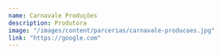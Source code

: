 ```yaml
---
name: Carnavale Produções
description: Produtora
image: "/images/content/parcerias/carnavale-producoes.jpg"
link: "https://google.com"
---
```

